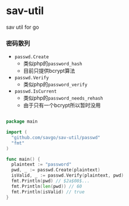 # sav-util
sav util for go


### 密码散列

- `passwd.Create`
  - 类似php的`password_hash`
  - 目前只提供bcrypt算法
- `passwd.Verify`
  - 类似php的`password_verify`
- `passwd.IsCurrent`
  - 类似php的`password_needs_rehash`
  - 由于只有一个bcrypt所以暂时没用

```go

package main

import (
  "github.com/savgo/sav-util/passwd"
  "fmt"
)

func main() {
  plaintext := "password"
  pwd, _ := passwd.Create(plaintext)
  isValid, _ := passwd.Verify(plaintext, pwd)
  fmt.Println(pwd) // $2a$08$...
  fmt.Println(len(pwd)) // 60
  fmt.Println(isValid) // true
}

```
